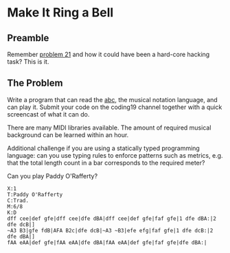 # Make It Ring a Bell

## Preamble
Remember [problem 21](./problem21) and how it could have been a hard-core hacking task? This is it.

## The Problem

Write a program that can read the [abc](http://abcnotation.com/blog/2010/01/31/how-to-understand-abc-the-basics/), the musical notation language, and can play it. Submit your code on the coding19 channel together with a quick screencast of what it can do.

There are many MIDI libraries available. The amount of required musical background can be learned within an hour. 

Additional challenge if you are using a statically typed programming language: can you use typing rules to enforce patterns such as metrics, e.g. that the total length count in a bar corresponds to the required meter?

Can you play Paddy O'Rafferty?

```
X:1
T:Paddy O'Rafferty
C:Trad.
M:6/8
K:D
dff cee|def gfe|dff cee|dfe dBA|dff cee|def gfe|faf gfe|1 dfe dBA:|2 dfe dcB|]
~A3 B3|gfe fdB|AFA B2c|dfe dcB|~A3 ~B3|efe efg|faf gfe|1 dfe dcB:|2 dfe dBA|]
fAA eAA|def gfe|fAA eAA|dfe dBA|fAA eAA|def gfe|faf gfe|dfe dBA:|
```